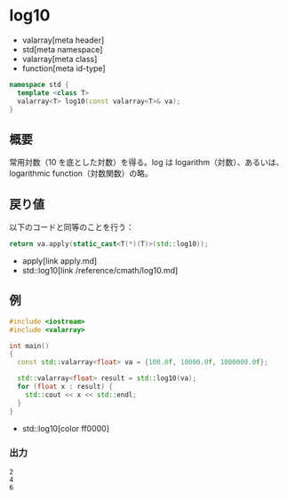 # log10
* valarray[meta header]
* std[meta namespace]
* valarray[meta class]
* function[meta id-type]

```cpp
namespace std {
  template <class T>
  valarray<T> log10(const valarray<T>& va);
}
```

## 概要
常用対数（10 を底とした対数）を得る。log は logarithm（対数）、あるいは、logarithmic function（対数関数）の略。


## 戻り値
以下のコードと同等のことを行う：

```cpp
return va.apply(static_cast<T(*)(T)>(std::log10));
```
* apply[link apply.md]
* std::log10[link /reference/cmath/log10.md]


## 例
```cpp
#include <iostream>
#include <valarray>

int main()
{
  const std::valarray<float> va = {100.0f, 10000.0f, 1000000.0f};

  std::valarray<float> result = std::log10(va);
  for (float x : result) {
    std::cout << x << std::endl;
  }
}
```
* std::log10[color ff0000]

### 出力
```
2
4
6
```


